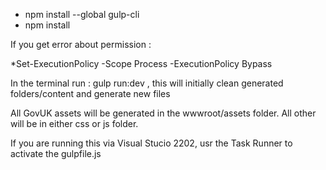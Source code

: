 * npm install --global gulp-cli
* npm install

If you get error about permission : 

*Set-ExecutionPolicy -Scope Process -ExecutionPolicy Bypass

In the terminal run : gulp run:dev , this will initially clean generated folders/content and generate new files

All GovUK assets will be generated in the wwwroot/assets folder. All other will be in either css or js folder.

If you are running this via Visual Stucio 2202, usr the Task Runner to activate the gulpfile.js